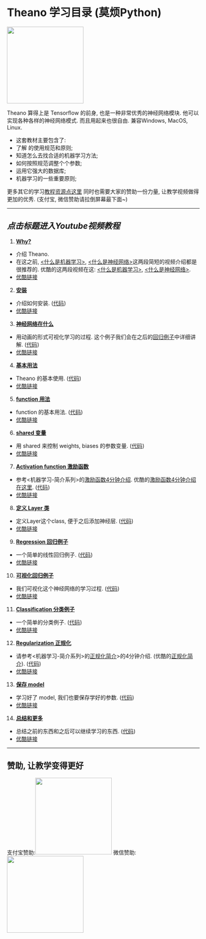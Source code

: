
# Theano 学习目录 (莫烦Python)
<img src='https://github.com/MorvanZhou/tutorials/blob/master/theanoTUT/theano%20cover%20page.jpg?raw=true' height=200>

Theano 算得上是 Tensorflow 的前身, 也是一种非常优秀的神经网络模块. 他可以实现各种各样的神经网络模式. 而且用起来也很自由. 兼容Windows, MacOS, Linux.

* 这套教材主要包含了:
 * 了解 的使用规范和原则;
 * 知道怎么去找合适的机器学习方法;
 * 如何按照规范调整个个参数;
 * 运用它强大的数据库;
 * 机器学习的一些重要原则;

更多其它的学习[教程资源点这里](https://github.com/MorvanZhou/tutorials/blob/master/README.md)
同时也需要大家的赞助一份力量, 让教学视频做得更加的优秀. (支付宝, 微信赞助请拉倒屏幕最下面~)

---
## *点击标题进入Youtube视频教程*

1. [**Why?**](https://www.youtube.com/watch?v=84yGQZE43OU&list=PLXO45tsB95cKpDID642AjNkygrSR5X15T&index=2)
  * 介绍 Theano.
  * 在这之前, [<什么是机器学习>](https://www.youtube.com/watch?v=YY7-VKXybjc&list=PLXO45tsB95cIFm8Y8vMkNNPPXAtYXwKin&index=1), [<什么是神经网络>](https://www.youtube.com/watch?v=RSRkp8VAavQ&index=2&list=PLXO45tsB95cIFm8Y8vMkNNPPXAtYXwKin)这两段简短的视频介绍都是很推荐的. 优酷的这两段视频在这: [<什么是机器学习>](http://v.youku.com/v_show/id_XMTYyMjk2NDIwOA==.html?f=27892935&o=1), [<什么是神经网络>](http://v.youku.com/v_show/id_XMTU5NDc3MDQwOA==.html?f=27892935&o=1).
  * [优酷链接](http://v.youku.com/v_show/id_XMTY1OTQ4NDI2OA==.html?f=27743371&o=1)


2. [**安装**](https://www.youtube.com/watch?v=uefJFOaypj8&list=PLXO45tsB95cKpDID642AjNkygrSR5X15T&index=3)
  * 介绍如何安装. ([代码](https://github.com/MorvanZhou/tutorials/blob/master/theanoTUT/theano2_install.py))
  * [优酷链接](http://v.youku.com/v_show/id_XMTY1OTUyNjIzNg==.html?f=27743371&o=1) 


3. [**神经网络在什么**](https://www.youtube.com/watch?v=sPu4KpzLaDQ&list=PLXO45tsB95cKpDID642AjNkygrSR5X15T&index=4)
  * 用动画的形式可视化学习的过程. 这个例子我们会在之后的[回归例子](https://www.youtube.com/watch?v=EULCWeavwPU&list=PLXO45tsB95cKpDID642AjNkygrSR5X15T&index=10)中详细讲解. ([代码](https://github.com/MorvanZhou/tutorials/blob/master/theanoTUT/theano3_what_does_ML_do.py))
  * [优酷链接](http://v.youku.com/v_show/id_XMTY2MTU4MzM4MA==.html?f=27743371&o=1)


4. [**基本用法**](https://www.youtube.com/watch?v=je2oHCX5m74&list=PLXO45tsB95cKpDID642AjNkygrSR5X15T&index=5)
  * Theano 的基本使用. ([代码](https://github.com/MorvanZhou/tutorials/blob/master/theanoTUT/theano4_basic_usage.py))
  * [优酷链接](http://v.youku.com/v_show/id_XMTY2MTY1NDY1Ng==.html?f=27743371&o=1)


5. [**function 用法**](https://www.youtube.com/watch?v=je2oHCX5m74&list=PLXO45tsB95cKpDID642AjNkygrSR5X15T&index=6)
  * function 的基本用法. ([代码](https://github.com/MorvanZhou/tutorials/blob/master/theanoTUT/theano5_function.py))
  * [优酷链接](http://v.youku.com/v_show/id_XMTY2MjY5NTI5Ng==.html?f=27743371&o=1)


6. [**shared 变量**](https://www.youtube.com/watch?v=2exmT0L-QV0&list=PLXO45tsB95cKpDID642AjNkygrSR5X15T&index=7)
  * 用 shared 来控制 weights, biases 的参数变量. ([代码](https://github.com/MorvanZhou/tutorials/blob/master/theanoTUT/theano6_shared_variable.py))
  * [优酷链接](http://v.youku.com/v_show/id_XMTY2Mjc3NTU4NA==.html?f=27743371&o=1)


7. [**Activation function 激励函数**](https://www.youtube.com/watch?v=GbYWEOjjsAI&list=PLXO45tsB95cKpDID642AjNkygrSR5X15T&index=8)
  * 参考<机器学习-简介系列>的[激励函数4分钟介绍](). 优酷的[激励函数4分钟介绍在这里](). ([代码](https://github.com/MorvanZhou/tutorials/blob/master/theanoTUT/theano7_activation_function.py))
  * [优酷链接](http://v.youku.com/v_show/id_XMTY2MzkxNDE1Ng==.html?f=27743371&o=1)


8. [**定义 Layer 类**](https://www.youtube.com/watch?v=Xm2InCJqFY4&list=PLXO45tsB95cKpDID642AjNkygrSR5X15T&index=9)
  * 定义Layer这个class, 便于之后添加神经层. ([代码](https://github.com/MorvanZhou/tutorials/blob/master/theanoTUT/theano8_Layer_class.py))
  * [优酷链接](http://v.youku.com/v_show/id_XMTY2Mzk3MDI2MA==.html?f=27743371&o=1)


9. [**Regression 回归例子**](https://www.youtube.com/watch?v=lWvlKqvvXyw&list=PLXO45tsB95cKpDID642AjNkygrSR5X15T&index=10)
  * 一个简单的线性回归例子. ([代码](https://github.com/MorvanZhou/tutorials/tree/master/theanoTUT/theano9_regression_nn))
  * [优酷链接](http://v.youku.com/v_show/id_XMTY2NDE2MjA5Ng==.html?f=27743371&o=1)


10. [**可视化回归例子**](https://www.youtube.com/watch?v=EULCWeavwPU&list=PLXO45tsB95cKpDID642AjNkygrSR5X15T&index=11)
  * 我们可视化这个神经网络的学习过程. ([代码](https://github.com/MorvanZhou/tutorials/tree/master/theanoTUT/theano10_regression_visualization))
  * [优酷链接](http://v.youku.com/v_show/id_XMTY2NDE5MDY2NA==.html?f=27743371&o=1)


11. [**Classification 分类例子**](https://www.youtube.com/watch?v=nslbfsN8wiU&list=PLXO45tsB95cKpDID642AjNkygrSR5X15T&index=12)
  * 一个简单的分类例子. ([代码](https://github.com/MorvanZhou/tutorials/tree/master/theanoTUT/theano11_classification_nn))
  * [优酷链接](http://v.youku.com/v_show/id_XMTY2NDI3ODc2NA==.html?f=27743371&o=1)


12. [**Regularization 正规化**](https://www.youtube.com/watch?v=ho4ms9gVjKE&list=PLXO45tsB95cKpDID642AjNkygrSR5X15T&index=11)
  * 请参考<机器学习-简介系列>的[正规化简介](https://www.youtube.com/watch?v=e9OKufD6lRM&list=PLXO45tsB95cIFm8Y8vMkNNPPXAtYXwKin&index=10)>的4分钟介绍. (优酷的[正规化简介](http://v.youku.com/v_show/id_XMTczNjA2Nzc5Ng==.html?f=27892935&o=1)). ([代码](https://github.com/MorvanZhou/tutorials/tree/master/theanoTUT/theano12_regularization))
  * [优酷链接](http://v.youku.com/v_show/id_XMTY2NTAwNTk0MA==.html?f=27743371&o=1)


13. [**保存 model**](https://www.youtube.com/watch?v=sj9BGXGyLho&list=PLXO45tsB95cKpDID642AjNkygrSR5X15T&index=14)
  * 学习好了 model, 我们也要保存学好的参数. ([代码](https://github.com/MorvanZhou/tutorials/tree/master/theanoTUT/theano13_save))
  * [优酷链接](http://v.youku.com/v_show/id_XMTY2NTAyNTM0MA==.html?f=27743371&o=1)


14. [**总结和更多**](https://www.youtube.com/watch?v=2VzuMu589MQ&list=PLXO45tsB95cKpDID642AjNkygrSR5X15T&index=15)
  * 总结之前的东西和之后可以继续学习的东西. ([代码](https://github.com/MorvanZhou/tutorials/blob/master/theanoTUT/theano14_summary.py))
  * [优酷链接](http://v.youku.com/v_show/id_XMTY2NTA0ODA5Mg==.html?f=27743371&o=1)


---

## 赞助, 让教学变得更好
支付宝赞助:<img src='https://github.com/MorvanZhou/tutorials/blob/gh-pages/Donation/zhifubao.jpeg?raw=true' height='200'>    微信赞助:<img src='https://github.com/MorvanZhou/tutorials/blob/gh-pages/Donation/WechatIMG1.png?raw=true' height='200'>